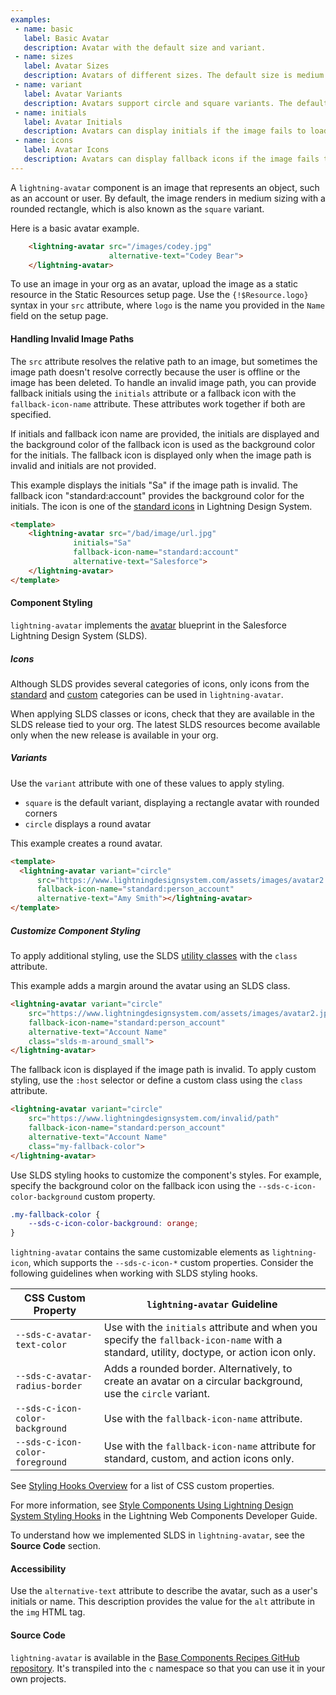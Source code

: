 ```yaml
---
examples:
 - name: basic
   label: Basic Avatar
   description: Avatar with the default size and variant.
 - name: sizes
   label: Avatar Sizes
   description: Avatars of different sizes. The default size is medium.
 - name: variant
   label: Avatar Variants
   description: Avatars support circle and square variants. The default variant is square.
 - name: initials
   label: Avatar Initials
   description: Avatars can display initials if the image fails to load.
 - name: icons
   label: Avatar Icons
   description: Avatars can display fallback icons if the image fails to load and initials are not provided.
---
```

A `lightning-avatar` component is an image that represents an object, such as
an account or user. By default, the image renders in medium sizing with a
rounded rectangle, which is also known as the `square` variant.

Here is a basic avatar example.

```html
    <lightning-avatar src="/images/codey.jpg"
                      alternative-text="Codey Bear">
    </lightning-avatar>
```

To use an image in your org as an avatar, upload the image as a static resource in the Static
Resources setup page. Use the `{!$Resource.logo}` syntax in your `src`
attribute, where `logo` is the name you provided in the `Name` field on the
setup page.

#### Handling Invalid Image Paths

The `src` attribute resolves the relative path to an image, but sometimes the
image path doesn't resolve correctly because the user is offline or the image
has been deleted. To handle an invalid image path, you can provide fallback
initials using the `initials` attribute or a fallback icon with the `fallback-icon-name`
attribute. These attributes work together if both are specified.

If initials and fallback icon name are provided, the initials are displayed and the
background color of the fallback icon is used as the background color for the initials.
The fallback icon is displayed only when the image path is invalid and initials are
not provided.

This example displays the initials "Sa" if the image path is invalid. The fallback icon
 "standard:account" provides the background color for the initials. The icon is one of the
 [standard icons](https://www.lightningdesignsystem.com/icons/#standard)
in Lightning Design System.

```html
<template>
    <lightning-avatar src="/bad/image/url.jpg"
              initials="Sa"
              fallback-icon-name="standard:account"
              alternative-text="Salesforce">
    </lightning-avatar>
</template>
```

#### Component Styling

`lightning-avatar` implements the
[avatar](https://www.lightningdesignsystem.com/components/avatar/) blueprint in the Salesforce Lightning Design System (SLDS).

##### Icons

Although SLDS provides several categories of icons, only icons from the [standard](https://www.lightningdesignsystem.com/icons/#standard) and [custom](https://www.lightningdesignsystem.com/icons/#custom) categories can be used in `lightning-avatar`.

When applying SLDS classes or icons, check that they are
available in the SLDS release tied to your org. The latest
SLDS resources become available only when the new release
is available in your org.

##### Variants

Use the `variant` attribute with one of these values to apply styling.

* `square` is the default variant, displaying a rectangle avatar with rounded corners
* `circle` displays a round avatar

This example creates a round avatar. 

```html
<template>
  <lightning-avatar variant="circle" 
      src="https://www.lightningdesignsystem.com/assets/images/avatar2.jpg"
      fallback-icon-name="standard:person_account"
      alternative-text="Amy Smith"></lightning-avatar>
</template>
```

##### Customize Component Styling

To apply additional styling, use the SLDS [utility classes](https://www.lightningdesignsystem.com/utilities/alignment) with the `class` attribute.

This example adds a margin around the avatar using an SLDS class.

```html
<lightning-avatar variant="circle" 
    src="https://www.lightningdesignsystem.com/assets/images/avatar2.jpg"
    fallback-icon-name="standard:person_account"
    alternative-text="Account Name"
    class="slds-m-around_small">
</lightning-avatar>
```

The fallback icon is displayed if the image path is invalid. To apply custom styling, use the `:host` selector or define a custom class using the `class` attribute. 

```html
<lightning-avatar variant="circle" 
    src="https://www.lightningdesignsystem.com/invalid/path"
    fallback-icon-name="standard:person_account"
    alternative-text="Account Name"
    class="my-fallback-color">
</lightning-avatar>
```

Use SLDS styling hooks to customize the component's styles. For example, specify the background color on the fallback icon using the `--sds-c-icon-color-background` custom property.

```css
.my-fallback-color {
    --sds-c-icon-color-background: orange;
}
```

`lightning-avatar` contains the same customizable elements as `lightning-icon`, which supports the `--sds-c-icon-*` custom properties. Consider the following guidelines when working with SLDS styling hooks.

CSS Custom Property | `lightning-avatar` Guideline
--------------------|-----------------------------
`--sds-c-avatar-text-color` | Use with the `initials` attribute and when you specify the `fallback-icon-name` with a standard, utility, doctype, or action icon only.
`--sds-c-avatar-radius-border` | Adds a rounded border. Alternatively, to create an avatar on a circular background, use the `circle` variant.
`--sds-c-icon-color-background` | Use with the `fallback-icon-name` attribute.
`--sds-c-icon-color-foreground` | Use with the `fallback-icon-name` attribute for standard, custom, and action icons only.


See [Styling Hooks Overview](https://www.lightningdesignsystem.com/components/avatar/#Styling-Hooks-Overview) for a list of CSS custom properties.

For more information, see [Style Components Using Lightning Design System Styling Hooks](docs/component-library/documentation/lwc/lwc.create_components_css_custom_properties) in the Lightning Web Components Developer Guide.

To understand how we implemented SLDS in `lightning-avatar`, see the **Source Code** section.

#### Accessibility

Use the `alternative-text` attribute to describe the avatar, such as a user's initials or name. This description provides the value for the `alt` attribute in the `img` HTML tag.

#### Source Code

`lightning-avatar` is available in the [Base Components Recipes GitHub repository](https://github.com/salesforce/base-components-recipes#documentation). It's transpiled into the `c` namespace so that you can use it in your own projects.